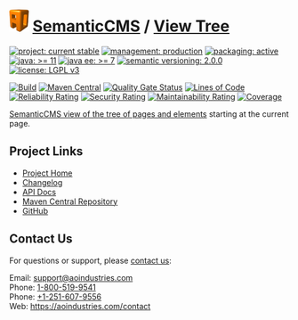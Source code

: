 # [<img src="ao-logo.png" alt="AO Logo" width="35" height="40">](https://github.com/ao-apps) [SemanticCMS](https://github.com/ao-apps/semanticcms) / [View Tree](https://github.com/ao-apps/semanticcms-view-tree)

[![project: current stable](https://semanticcms.com/ao-badges/project-current-stable.svg)](https://aoindustries.com/life-cycle#project-current-stable)
[![management: production](https://semanticcms.com/ao-badges/management-production.svg)](https://aoindustries.com/life-cycle#management-production)
[![packaging: active](https://semanticcms.com/ao-badges/packaging-active.svg)](https://aoindustries.com/life-cycle#packaging-active)  
[![java: &gt;= 11](https://semanticcms.com/ao-badges/java-11.svg)](https://docs.oracle.com/en/java/javase/11/)
[![java ee: &gt;= 7](https://semanticcms.com/ao-badges/javaee-7.svg)](https://docs.oracle.com/javaee/7/)
[![semantic versioning: 2.0.0](https://semanticcms.com/ao-badges/semver-2.0.0.svg)](http://semver.org/spec/v2.0.0.html)
[![license: LGPL v3](https://semanticcms.com/ao-badges/license-lgpl-3.0.svg)](https://www.gnu.org/licenses/lgpl-3.0)

[![Build](https://github.com/ao-apps/semanticcms-view-tree/workflows/Build/badge.svg?branch=1.x)](https://github.com/ao-apps/semanticcms-view-tree/actions?query=workflow%3ABuild)
[![Maven Central](https://maven-badges.herokuapp.com/maven-central/com.semanticcms/semanticcms-view-tree/badge.svg)](https://maven-badges.herokuapp.com/maven-central/com.semanticcms/semanticcms-view-tree)
[![Quality Gate Status](https://sonarcloud.io/api/project_badges/measure?branch=1.x&project=com.semanticcms%3Asemanticcms-view-tree&metric=alert_status)](https://sonarcloud.io/dashboard?branch=1.x&id=com.semanticcms%3Asemanticcms-view-tree)
[![Lines of Code](https://sonarcloud.io/api/project_badges/measure?branch=1.x&project=com.semanticcms%3Asemanticcms-view-tree&metric=ncloc)](https://sonarcloud.io/component_measures?branch=1.x&id=com.semanticcms%3Asemanticcms-view-tree&metric=ncloc)  
[![Reliability Rating](https://sonarcloud.io/api/project_badges/measure?branch=1.x&project=com.semanticcms%3Asemanticcms-view-tree&metric=reliability_rating)](https://sonarcloud.io/component_measures?branch=1.x&id=com.semanticcms%3Asemanticcms-view-tree&metric=Reliability)
[![Security Rating](https://sonarcloud.io/api/project_badges/measure?branch=1.x&project=com.semanticcms%3Asemanticcms-view-tree&metric=security_rating)](https://sonarcloud.io/component_measures?branch=1.x&id=com.semanticcms%3Asemanticcms-view-tree&metric=Security)
[![Maintainability Rating](https://sonarcloud.io/api/project_badges/measure?branch=1.x&project=com.semanticcms%3Asemanticcms-view-tree&metric=sqale_rating)](https://sonarcloud.io/component_measures?branch=1.x&id=com.semanticcms%3Asemanticcms-view-tree&metric=Maintainability)
[![Coverage](https://sonarcloud.io/api/project_badges/measure?branch=1.x&project=com.semanticcms%3Asemanticcms-view-tree&metric=coverage)](https://sonarcloud.io/component_measures?branch=1.x&id=com.semanticcms%3Asemanticcms-view-tree&metric=Coverage)

[SemanticCMS view of the tree of pages and elements](https://github.com/ao-apps/semanticcms-view-tree) starting at the current page.

## Project Links
* [Project Home](https://semanticcms.com/view-tree/)
* [Changelog](https://semanticcms.com/view-tree/changelog)
* [API Docs](https://semanticcms.com/view-tree/apidocs/)
* [Maven Central Repository](https://central.sonatype.com/artifact/com.semanticcms/semanticcms-view-tree)
* [GitHub](https://github.com/ao-apps/semanticcms-view-tree)

## Contact Us
For questions or support, please [contact us](https://aoindustries.com/contact):

Email: [support@aoindustries.com](mailto:support@aoindustries.com)  
Phone: [1-800-519-9541](tel:1-800-519-9541)  
Phone: [+1-251-607-9556](tel:+1-251-607-9556)  
Web: https://aoindustries.com/contact
